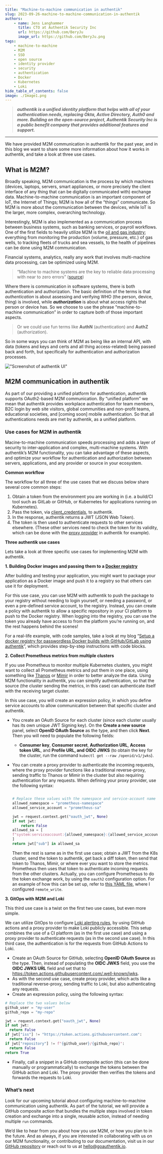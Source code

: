 ```yaml
---
title: "Machine-to-machine communication in authentik"
slug: 2023-09-26-machine-to-machine-communication-in-authentik
authors:
    - name: Jens Langhammer
      title: CTO at Authentik Security Inc
      url: https://github.com/BeryJu
      image_url: https://github.com/BeryJu.png
tags:
    - machine-to-machine
    - M2M
    - SSO
    - open source
    - identity provider
    - security
    - authentication
    - Docker
    - Kubernetes
    - Loki
hide_table_of_contents: false
image: ./Image1.png
---
```


> **_authentik is a unified identity platform that helps with all of your authentication needs, replacing Okta, Active Directory, Auth0 and more. Building on the open-source project, Authentik Security Inc is a public benefit company that provides additional features and support._**

---

We have provided M2M communication in authentik for the past year, and in this blog we want to share some more information about how it works in authentik, and take a look at three use cases.

## What is M2M?

Broadly speaking, M2M communication is the process by which machines (devices, laptops, servers, smart appliances, or more precisely the client interface of any thing that can be digitally communicated with) exchange data. Machine-to-machine communication is an important component of IoT, the Internet of Things; M2M is how all of the “things” communicate. So M2M is more about the communication between the devices, while IoT is the larger, more complex, overarching technology.

Interestingly, M2M is also implemented as a communication process between business systems, such as banking services, or payroll workflows. One of the first fields to heavily utilize M2M is the [oil and gas industry](https://blog.orbcomm.com/onshore-to-offshore-how-m2m-is-changing-oil-gas-world/); everything from monitoring the production (volume, pressure, etc.) of gas wells, to tracking fleets of trucks and sea vessels, to the health of pipelines can be done using M2M communication.

Financial systems, analytics, really any work that involves multi-machine data processing, can be optimized using M2M.

> “Machine to machine systems are the key to reliable data processing with near to zero errors” ([source](https://dataconomy.com/2023/07/14/what-is-machine-to-machine-m2m/))

Where there is communication in software systems, there is both authentication and authorization. The basic definition of the terms is that _authentication_ is about assessing and verifying WHO (the person, device, thing) is involved, while **_authorization_** is about what access rights that person or device has. So we choose to use the phrase “machine-to-machine communication” in order to capture both of those important aspects.

> Or we could use fun terms like **AuthN** (authentication) and **AuthZ** (authorization).

So in some ways you can think of M2M as being like an internal API, with data (tokens and keys and certs and all thing access-related) being passed back and forth, but specifically for authentication and authorization processes.

!["Screenshot of authentik UI"](./Image1.png)

<!--truncate-->

## M2M communication in authentik

As part of our providing a unified platform for authentication, authentik supports OAuth2-based M2M communication. By “unified platform” we mean that authentik provides workplace authentication for team members, B2C login by web site visitors, global communities and non-profit teams, educational societies, and [coming soon] mobile authentication. So that all authentications needs are met by authentik, as a unified platform.

### Use cases for M2M in authentik

Macine-to-machine communication speeds processing and adds a layer of security to inter-application and complex, multi-machine systems. With authentik’s M2M functionality, you can take advantage of these aspects, and optimize your workflow for authentication and authorization between servers, applications, and any provider or source in your ecosystem.

**Common workflow**

The workflow for all three of the use cases that we discuss below share several core common steps:

1. Obtain a token from the environment you are working in (i.e. a build/CI tool such as GitLab or GitHub, or Kubernetes for applications running on Kubernetes).
2. Pass the token, via [client_credentials](https://goauthentik.io/docs/providers/oauth2/client_credentials), to authentik.
3. In the response, authentik returns a JWT (JSON Web Token).
4. The token is then used to authenticate requests to other services elsewhere. (These other services need to check the token for its validity, which can be done with the [proxy provider](https://goauthentik.io/docs/providers/proxy/) in authentik for example).

**Three authentik use cases**

Lets take a look at three specific use cases for implementing M2M with authentik.

**1. Building Docker images and passing them to a [Docker registry](https://docs.docker.com/registry/)**

After building and testing your application, you might want to package your application as a Docker image and push it to a registry so that others can use it for deployment.

For this use case, you can use M2M with authentik to push the package to your registry without needing to login yourself, or needing a password, or even a pre-defined service account, to the registry. Instead, you can create a policy with authentik to allow a specific repository in your CI platform to push to the Docker registry. When logging into the registry, you can use the token you already have access to from the platform you’re running on, and the rest happens behind the scenes!

For a real-life example, with code samples, take a look at my blog “[Setup a docker registry for passwordless Docker builds with GitHub/GitLab using authentik](https://beryju.io/blog/2022-06-github-gitlab-passwordless-docker/)”, which provides step-by-step instructions with code blocks.

**2. Collect Prometheus metrics from multiple clusters**

If you use Prometheus to monitor multiple Kubernetes clusters, you might want to collect all Prometheus metrics and put them in one place, using something like [Thanos](https://thanos.io/) or [Mimir](https://grafana.com/oss/mimir/) in order to better analyze the data. Using M2M functionality in authentik, you can simplify authentication, so that the source (the cluster sending the metrics, in this case) can authenticate itself with the receiving target cluster.

In this use case, you will create an expression policy, in which you define service accounts to allow communication between that specific cluster and authentik.

-   You create an OAuth Source for each cluster (since each cluster usually has its own unique JWT Signing key). On the **Create a new source** panel, select **OpenID OAuth Source** as the type, and then click **Next**. Then you will need to populate the following fields:
    -   **Consumer key**, **Consumer secret**, **Authorization URL**, **Access token URL**, and **Profile URL, and OIDC JWKS** (to obtain the key for the cluster, run the command `kubectl get --raw /openid/v1/jwks`).
-   You can create a proxy provider to authenticate the incoming requests, where the proxy provider functions like a traditional reverse-proxy, sending traffic to Thanos or Mimir in the cluster but also requiring authentication for any requests. When defining your proxy provider, use the following syntax:

    ```python

    # Replace these values with the namespace and service-account name for your prometheus instance
    allowed_namespace = "prometheus-namespace"
    allowed_service_account = "prometheus-sa"

    jwt = request.context.get("oauth_jwt", None)
    if not jwt:
        return False
    allowed_sa = [
    f"system:serviceaccount:{allowed_namespace}:{allowed_service_account}",
    ]
    return jwt["sub"] in allowed_sa
    ```

    Then the rest is same as in the first use case; obtain a JWT from the K8s cluster, send the token to authentik, get back a diff token, then send that token to Thanos, Mimir, or where ever you want to store the metrics. Prometheus then uses that token to authenticate incoming requests from the other clusters. Actually, you can configure Promethesus to do the token exchange work, by using the `oauth2` configuration option. For an example of how this can be set up, refer to [this YAML file](https://github.com/BeryJu/k8s/blob/b4b26e5/common-monitoring/monitoring-system/prom-agent.yaml#L24-L39), where I configured `remote_write`.

**3. GitOps with M2M and Loki**

This third use case is a twist on the first two use cases, but even more simple.

We can utilize GitOps to configure [Loki alerting rules](https://grafana.com/docs/loki/latest/alert/), by using GitHub actions and a proxy provider to make Loki publicly accessible. This setup combines the use of a CI platform (as in the first use case) and using a proxy provider to authenticate requests (as in the second use case). In this third case, the authentication is for the requests from GitHub Actions to Loki.

-   Create an OAuth Source for GitHub, selecting **OpenID OAuth Source** as the type. Then, instead of populating the **OIDC JWKS** field, you use the **OIDC JWKS URL** field and set that to https://token.actions.githubusercontent.com/.well-known/jwks.
-   As with the second use case, create proxy provider, which acts like a traditional reverse-proxy, sending traffic to Loki, but also authenticating any requests.
-   Create an expression policy, using the following syntax:

```python
# Replace the two values below
github_user = "my-user"
github_repo = "my-repo"

jwt = request.context.get("oauth_jwt", None)
if not jwt:
  return False
if jwt["iss"] != "https://token.actions.githubusercontent.com":
  return False
if jwt["repository"] != f"{github_user}/{github_repo}":
  return False
return True

```

-   Finally, call a snippet in a GitHub composite action (this can be done manually or programmatically) to exchange the tokens between the GitHub action and Loki. The proxy provider then verifies the tokens and forwards the requests to Loki.

### What’s next

Look for our upcoming tutorial about configuring machine-to-machine communication using authentik. As part of the tutorial, we will provide a GitHub composite action that bundles the multiple steps involved in token creation and exchange into a single, reusable action, instead of needing multiple `run` commands.

We’d like to hear from you about how you use M2M, or how you plan to in the future. And as always, if you are interested in collaborating with us on our M2M functionality, or contributing to our documentation, visit us in our [GitHub repository](https://github.com/goauthentik/authentik) or reach out to us at [hello@goauthentik.io](mailto:hello@goauthentik.io).
